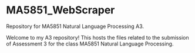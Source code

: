 # MA5851_WebScraper
Repository for MA5851 Natural Language Processing A3.

Welcome to my A3 repository! This hosts the files related to the submission of Assessment 3 for the class MA5851 Natural Language Processing.
